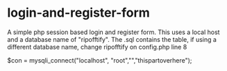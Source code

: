 # login-and-register-form
A simple php session based login and register form. 
This uses a local host and a database name of "ripofftify". 
The .sql contains the table, 
if using a different database name, change ripofftify on config.php line 8

$con = mysqli_connect("localhost", "root","","thispartoverhere");
